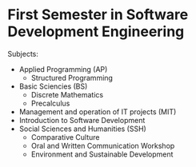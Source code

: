 # First Semester in Software Development Engineering
Subjects:
- Applied Programming (AP)
  - Structured Programming
- Basic Sciencies (BS)
  - Discrete Mathematics
  - Precalculus
- Management and operation of IT projects (MIT)
- Introduction to Software Development
- Social Sciences and Humanities (SSH)
  - Comparative Culture
  - Oral and Written Communication Workshop
  - Environment and Sustainable Development
